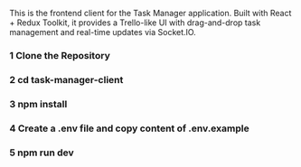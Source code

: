 This is the frontend client for the Task Manager application.
Built with React + Redux Toolkit, it provides a Trello-like UI with drag-and-drop task management and real-time updates via Socket.IO.

### 1 Clone the Repository 
### 2 cd task-manager-client 
### 3 npm install 
### 4 Create a .env file and copy content of .env.example 
### 5 npm run dev

